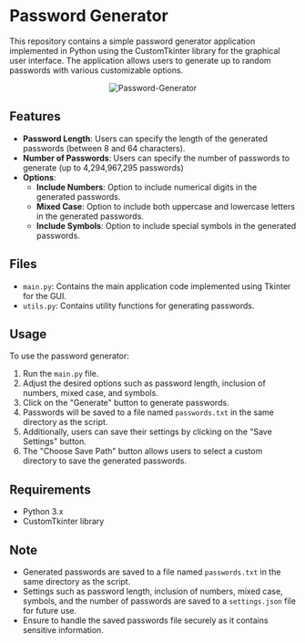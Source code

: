 # Password Generator

This repository contains a simple password generator application implemented in Python using the CustomTkinter library for the graphical user interface.
The application allows users to generate up to random passwords with various customizable options.

<div align="center">

![Password-Generator](https://github.com/ThatSINEWAVE/Password-Generator/assets/133239148/05bd714f-b04d-4496-bd7a-95c015458d38)

</div>

## Features

- **Password Length**: Users can specify the length of the generated passwords (between 8 and 64 characters).
- **Number of Passwords**: Users can specify the number of passwords to generate (up to 4,294,967,295 passwords)
- **Options**:
  - **Include Numbers**: Option to include numerical digits in the generated passwords.
  - **Mixed Case**: Option to include both uppercase and lowercase letters in the generated passwords.
  - **Include Symbols**: Option to include special symbols in the generated passwords.

## Files

- `main.py`: Contains the main application code implemented using Tkinter for the GUI.
- `utils.py`: Contains utility functions for generating passwords.

## Usage

To use the password generator:

1. Run the `main.py` file.
2. Adjust the desired options such as password length, inclusion of numbers, mixed case, and symbols.
3. Click on the "Generate" button to generate passwords.
4. Passwords will be saved to a file named `passwords.txt` in the same directory as the script.
5. Additionally, users can save their settings by clicking on the "Save Settings" button.
6. The "Choose Save Path" button allows users to select a custom directory to save the generated passwords.

## Requirements

- Python 3.x
- CustomTkinter library

## Note

- Generated passwords are saved to a file named `passwords.txt` in the same directory as the script.
- Settings such as password length, inclusion of numbers, mixed case, symbols, and the number of passwords are saved to a `settings.json` file for future use.
- Ensure to handle the saved passwords file securely as it contains sensitive information.

